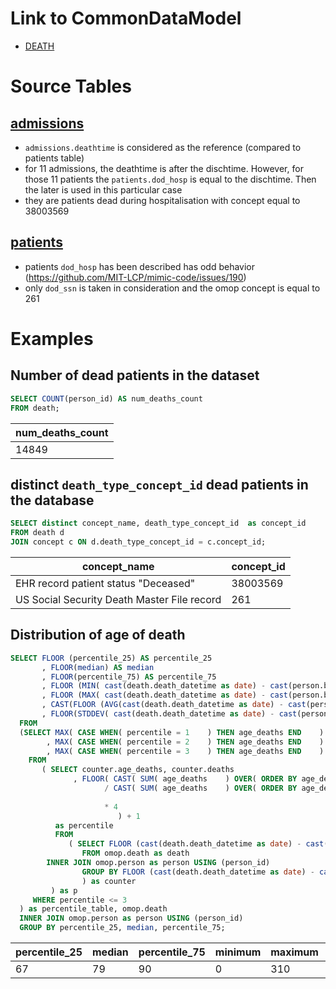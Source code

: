 # Link to CommonDataModel
- [DEATH](https://github.com/OHDSI/CommonDataModel/wiki/DEATH)

# Source Tables

## [admissions](https://mimic.physionet.org/mimictables/admissions/)

- `admissions.deathtime` is considered as the reference (compared to patients table)
- for 11 admissions, the deathtime is after the dischtime. However, for those 11 patients the `patients.dod_hosp` is equal to the dischtime. Then the later is used in this particular case
- they are patients dead during hospitalisation with concept equal to 38003569

## [patients](https://mimic.physionet.org/mimictables/patients/)

- patients `dod_hosp` has been described has odd behavior (https://github.com/MIT-LCP/mimic-code/issues/190)
- only `dod_ssn` is taken in consideration and the omop concept is equal to 261

# Examples

## Number of dead patients in the dataset

``` sql
SELECT COUNT(person_id) AS num_deaths_count
FROM death;
```
| num_deaths_count |
|------------------|
|            14849|

## distinct `death_type_concept_id` dead patients in the database

``` sql
SELECT distinct concept_name, death_type_concept_id  as concept_id
FROM death d
JOIN concept c ON d.death_type_concept_id = c.concept_id;
```
|                concept_name                 | concept_id |
|---------------------------------------------|------------|
| EHR record patient status "Deceased"        |   38003569|
| US Social Security Death Master File record |        261|

## Distribution of age of death

``` sql
SELECT FLOOR (percentile_25) AS percentile_25
       , FLOOR(median) AS median
       , FLOOR(percentile_75) AS percentile_75
       , FLOOR (MIN( cast(death.death_datetime as date) - cast(person.birth_datetime as date)  )  / 365.242  )    AS minimum
       , FLOOR (MAX( cast(death.death_datetime as date) - cast(person.birth_datetime as date)  )  / 365.242  )    AS maximum
       , CAST(FLOOR (AVG(cast(death.death_datetime as date) - cast(person.birth_datetime as date))  / 365.242 ) AS INTEGER)   AS mean
       , FLOOR(STDDEV( cast(death.death_datetime as date) - cast(person.birth_datetime as date)  )  / 365.242  ) AS stddev
  FROM
  (SELECT MAX( CASE WHEN( percentile = 1    ) THEN age_deaths END    ) AS percentile_25
        , MAX( CASE WHEN( percentile = 2    ) THEN age_deaths END    ) AS median
        , MAX( CASE WHEN( percentile = 3    ) THEN age_deaths END    ) AS percentile_75
    FROM
       ( SELECT counter.age_deaths, counter.deaths
              , FLOOR( CAST( SUM( age_deaths    ) OVER( ORDER BY age_deaths ROWS UNBOUNDED PRECEDING    ) AS DECIMAL    )
                     / CAST( SUM( age_deaths    ) OVER( ORDER BY age_deaths ROWS BETWEEN UNBOUNDED PRECEDING
                                                                        AND UNBOUNDED FOLLOWING    )  AS DECIMAL    )
                     * 4
                        ) + 1
          as percentile
          FROM
             ( SELECT FLOOR (cast(death.death_datetime as date) - cast(person.birth_datetime as date))  / 365.242 as age_deaths, count(*) AS deaths
                FROM omop.death as death
		INNER JOIN omop.person as person USING (person_id)
                GROUP BY FLOOR (cast(death.death_datetime as date) - cast(person.birth_datetime as date))
                ) as counter
         ) as p
     WHERE percentile <= 3
  ) as percentile_table, omop.death
  INNER JOIN omop.person as person USING (person_id)
  GROUP BY percentile_25, median, percentile_75;
```
| percentile_25 | median | percentile_75 | minimum | maximum | mean | stddev |
|---------------|--------|---------------|---------|---------|------|--------|
|            67 |     79 |            90 |       0 |     310 |   91 |     68|
